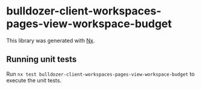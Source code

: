# bulldozer-client-workspaces-pages-view-workspace-budget

This library was generated with [Nx](https://nx.dev).

## Running unit tests

Run `nx test bulldozer-client-workspaces-pages-view-workspace-budget` to execute the unit tests.
